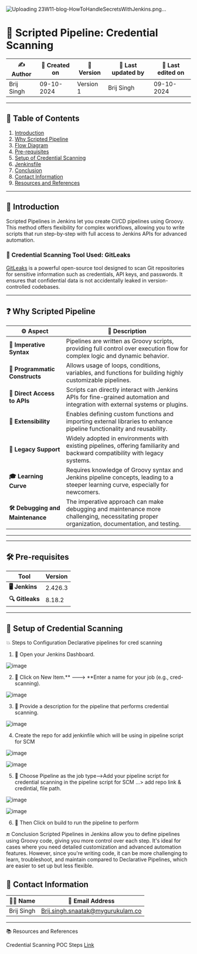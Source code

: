 ![Uploading 23W11-blog-HowToHandleSecretsWithJenkins.png…]()



# 🐞 Scripted Pipeline: Credential Scanning

| ✍️ **Author**      | 📅 **Created on**  | 📌 **Version**    | 📝 **Last updated by** | 📅 **Last edited on** |
|-------------------|--------------------|-------------------|-----------------------|-----------------------|
| Brij Singh      | 09-10-2024          | Version 1         | Brij Singh            | 09-10-2024            |
---

## 📑 Table of Contents
1. [Introduction](#introduction)
2. [Why Scripted Pipeline](#why-scripted-pipeline)
3. [Flow Diagram](#flow-diagram)
4. [Pre-requisites](#pre-requisites)
5. [Setup of Credential Scanning](#setup-of-credential-scanning)
6. [Jenkinsfile](#jenkinsfile)
7. [Conclusion](#conclusion)
8. [Contact Information](#contact-information)
9. [Resources and References](#resources-and-references)

---

## 📖 Introduction
Scripted Pipelines in Jenkins let you create CI/CD pipelines using Groovy. This method offers flexibility for complex workflows, allowing you to write scripts that run step-by-step with full access to Jenkins APIs for advanced automation.

### 🔐 Credential Scanning Tool Used: GitLeaks
[GitLeaks](https://github.com/gitleaks/gitleaks) is a powerful open-source tool designed to scan Git repositories for sensitive information such as credentials, API keys, and passwords. It ensures that confidential data is not accidentally leaked in version-controlled codebases.

---

## ❓ Why Scripted Pipeline

| ⚙️ **Aspect**                  | 📝 **Description**                                                                                                                                                  |
|-------------------------------|--------------------------------------------------------------------------------------------------------------------------------------------------------------------|
| **📜 Imperative Syntax**        | Pipelines are written as Groovy scripts, providing full control over execution flow for complex logic and dynamic behavior.                                        |
| **🔄 Programmatic Constructs**  | Allows usage of loops, conditions, variables, and functions for building highly customizable pipelines.                                                            |
| **🔧 Direct Access to APIs**    | Scripts can directly interact with Jenkins APIs for fine-grained automation and integration with external systems or plugins.                                      |
| **🔗 Extensibility**            | Enables defining custom functions and importing external libraries to enhance pipeline functionality and reusability.                                             |
| **🧰 Legacy Support**           | Widely adopted in environments with existing pipelines, offering familiarity and backward compatibility with legacy systems.                                      |
| **🎓 Learning Curve**           | Requires knowledge of Groovy syntax and Jenkins pipeline concepts, leading to a steeper learning curve, especially for newcomers.                                  |
| **🛠 Debugging and Maintenance**| The imperative approach can make debugging and maintenance more challenging, necessitating proper organization, documentation, and testing.                       |

---


---

## 🛠 Pre-requisites

| **Tool**   | **Version**  |
|------------|--------------|
| **🖥️ Jenkins**  | 2.426.3    |
| **🔍 Gitleaks** | 8.18.2     |

---

## 🔧 Setup of Credential Scanning

💥 Steps to Configuration Declarative pipelines for cred scanning

1. 🚀 Open your Jenkins Dashboard.

![image](https://github.com/user-attachments/assets/07f44dd1-f056-428a-87da-eaf75218abe9)

2. 🚀 Click on New Item.** ---> **Enter a name for your job (e.g., cred-scanning).

![image](https://github.com/user-attachments/assets/23917a60-7ee6-47a1-ac3f-3088fa61e3aa)

3. 🚀 Provide a description for the pipeline that performs credential scanning.

![image](https://github.com/user-attachments/assets/35046bd5-5d40-4daf-9df9-70e287bfb3d0)

4. Create the repo for add jenkinfile which will be using in pipeline script for SCM

![image](https://github.com/user-attachments/assets/02401704-3722-48c5-8f02-c6388cf6aa36)

![image](https://github.com/user-attachments/assets/40ec69e4-81fc-4069-b5d9-747a1c704b29)

5. 🚀 Choose Pipeline as the job type-->Add your pipeline script for credential scanning in the pipeline script for SCM ...> add repo link & credintial, file path.

![image](https://github.com/user-attachments/assets/d3ed2a70-6782-4399-a006-f65170057721)
 
![image](https://github.com/user-attachments/assets/d5ceb3aa-ad9a-4632-832d-a6f31cdff771)

6. 🚀 Then Click on build to run the pipeline to perform
 





🔚 Conclusion
Scripted Pipelines in Jenkins allow you to define pipelines using Groovy code, giving you more control over each step. It's ideal for cases where you need detailed customization and advanced automation features. However, since you're writing code, it can be more challenging to learn, troubleshoot, and maintain compared to Declarative Pipelines, which are easier to set up but less flexible.

## 📧 Contact Information

| 👨‍💻 **Name**   | 📧 **Email Address**                                  |
|-----------------|-------------------------------------------------------|
| Brij Singh       | [Brij.singh.snaatak@mygurukulam.co](mailto:brij.singh.snaatak@mygurukulam.co) |

---

📚 Resources and References

Credential Scanning POC Steps	[Link](https://medium.com/@srianis/credential-scanning-tool-detect-secrets-installation-and-usage-4afeb2be50c4)

